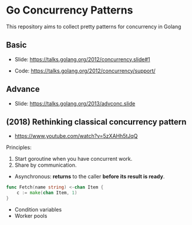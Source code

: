 # Go Concurrency Patterns

This repository aims to collect pretty patterns for concurrency in Golang



## Basic

- Slide: https://talks.golang.org/2012/concurrency.slide#1

- Code: https://talks.golang.org/2012/concurrency/support/

## Advance

- Slide: https://talks.golang.org/2013/advconc.slide

## (2018) Rethinking classical concurrency pattern

- https://www.youtube.com/watch?v=5zXAHh5tJqQ

Principles:

1. Start goroutine when you have concurrent work.
2. Share by communication.


- Asynchronous: **returns** to the caller **before its result is ready**.
```go
func Fetch(name string) <-chan Item {
    c := make(chan Item, 1)
}
```
- Condition variables
- Worker pools
